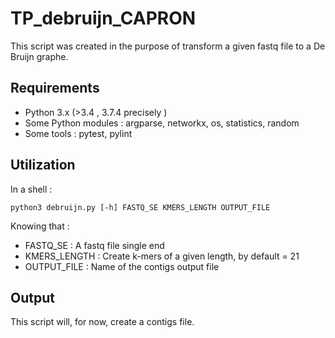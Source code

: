 # TP_debruijn_CAPRON

This script was created in the purpose of transform a given 
fastq file to a De Bruijn graphe.

## Requirements

* Python 3.x (>3.4 , 3.7.4 precisely )
* Some Python modules : argparse, networkx, os, statistics, random
* Some tools : pytest, pylint


## Utilization

In a shell : 
```
python3 debruijn.py [-h] FASTQ_SE KMERS_LENGTH OUTPUT_FILE
```

Knowing that :
- FASTQ_SE : A fastq file single end
- KMERS_LENGTH : Create k-mers of a given length, by default = 21
- OUTPUT_FILE : Name of the contigs output file

## Output

This script will, for now, create a contigs file. 
